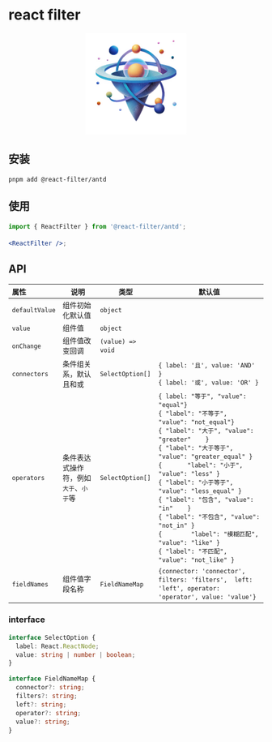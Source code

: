 # react filter

<p align="center">
  <img width="200px" height="200px" src="./website/docs//public/react-filter.png">
</p>

## 安装

```shell
pnpm add @react-filter/antd
```

## 使用

```jsx
import { ReactFilter } from '@react-filter/antd';

<ReactFilter />;
```

## API

| 属性           | <div style="width: 160">说明</div>     | 类型              | 默认值                                                                                                                                                                                                                                                                                                                                                                                                                                                                                                                         |
| :------------- | -------------------------------------- | ----------------- | ------------------------------------------------------------------------------------------------------------------------------------------------------------------------------------------------------------------------------------------------------------------------------------------------------------------------------------------------------------------------------------------------------------------------------------------------------------------------------------------------------------------------------ |
| `defaultValue` | 组件初始化默认值                       | `object`          |                                                                                                                                                                                                                                                                                                                                                                                                                                                                                                                                |
| `value`        | 组件值                                 | `object`          |                                                                                                                                                                                                                                                                                                                                                                                                                                                                                                                                |
| `onChange`     | 组件值改变回调                         | `(value) => void` |                                                                                                                                                                                                                                                                                                                                                                                                                                                                                                                                |
| `connectors`   | 条件组关系，默认且和或                 | `SelectOption[]`  | `{ label: '且', value: 'AND' }`<br />`{ label: '或', value: 'OR' }`                                                                                                                                                                                                                                                                                                                                                                                                                                                            |
| `operators`    | 条件表达式操作符，例如`大于`、`小于`等 | `SelectOption[]`  | `{ label: "等于", "value": "equal"}`<br />`{ "label": "不等于",        "value": "not_equal"}`<br />`{ "label": "大于", "value": "greater"    }`<br />`{ "label": "大于等于", "value": "greater_equal" }`<br />`{       "label": "小于", "value": "less" }` <br />`{ "label": "小于等于", "value": "less_equal" }`<br />`{ "label": "包含", "value": "in"    }`<br />`{ "label": "不包含", "value": "not_in" }`<br />`{        "label": "模糊匹配", "value": "like" }`<br />`{ "label": "不匹配",        "value": "not_like" }` |
| `fieldNames`   | 组件值字段名称                         | `FieldNameMap`    | `{connector: 'connector', filters: 'filters',  left: 'left', operator: 'operator', value: 'value'}`                                                                                                                                                                                                                                                                                                                                                                                                                            |

### interface

```typescript
interface SelectOption {
  label: React.ReactNode;
  value: string | number | boolean;
}
```

```typescript
interface FieldNameMap {
  connector?: string;
  filters?: string;
  left?: string;
  operator?: string;
  value?: string;
}
```
